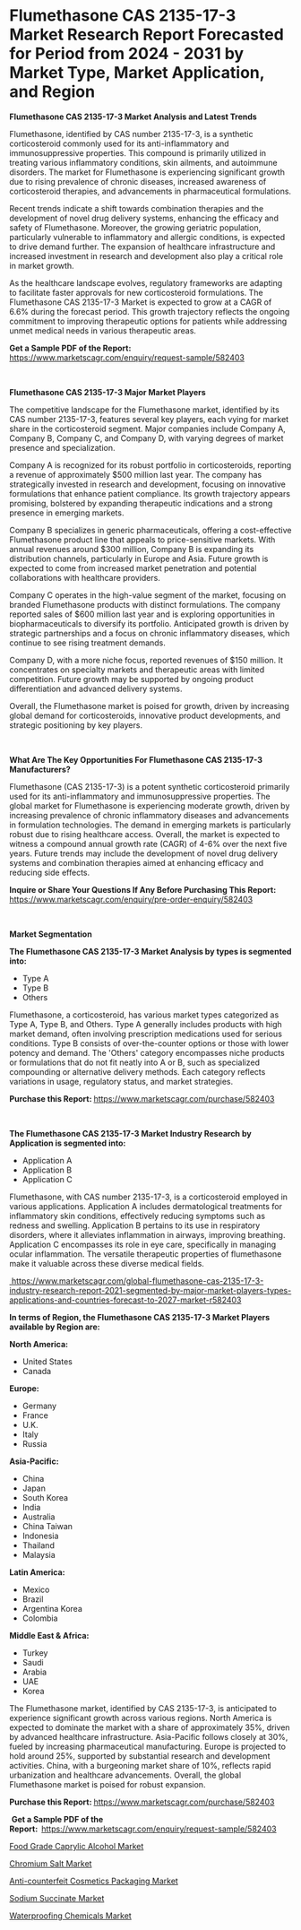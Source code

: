<p><h1>Flumethasone CAS 2135-17-3 Market Research Report Forecasted for Period from 2024 -  2031 by Market Type, Market Application, and Region</h1></p><p><strong>Flumethasone CAS 2135-17-3 Market Analysis and Latest Trends</strong></p>
<p><p>Flumethasone, identified by CAS number 2135-17-3, is a synthetic corticosteroid commonly used for its anti-inflammatory and immunosuppressive properties. This compound is primarily utilized in treating various inflammatory conditions, skin ailments, and autoimmune disorders. The market for Flumethasone is experiencing significant growth due to rising prevalence of chronic diseases, increased awareness of corticosteroid therapies, and advancements in pharmaceutical formulations.</p><p>Recent trends indicate a shift towards combination therapies and the development of novel drug delivery systems, enhancing the efficacy and safety of Flumethasone. Moreover, the growing geriatric population, particularly vulnerable to inflammatory and allergic conditions, is expected to drive demand further. The expansion of healthcare infrastructure and increased investment in research and development also play a critical role in market growth.</p><p>As the healthcare landscape evolves, regulatory frameworks are adapting to facilitate faster approvals for new corticosteroid formulations. The Flumethasone CAS 2135-17-3 Market is expected to grow at a CAGR of 6.6% during the forecast period. This growth trajectory reflects the ongoing commitment to improving therapeutic options for patients while addressing unmet medical needs in various therapeutic areas.</p></p>
<p><strong>Get a Sample PDF of the Report:&nbsp;</strong> <a href="https://www.marketscagr.com/enquiry/request-sample/582403?utm_campaign=1278&utm_medium=2&utm_source=Github&utm_content=ia&utm_term=27092024&utm_id=flumethasone-cas-2135-17-3">https://www.marketscagr.com/enquiry/request-sample/582403</a></p>
<p>&nbsp;</p>
<p><strong>Flumethasone CAS 2135-17-3 Major Market Players</strong></p>
<p><p>The competitive landscape for the Flumethasone market, identified by its CAS number 2135-17-3, features several key players, each vying for market share in the corticosteroid segment. Major companies include Company A, Company B, Company C, and Company D, with varying degrees of market presence and specialization.</p><p>Company A is recognized for its robust portfolio in corticosteroids, reporting a revenue of approximately $500 million last year. The company has strategically invested in research and development, focusing on innovative formulations that enhance patient compliance. Its growth trajectory appears promising, bolstered by expanding therapeutic indications and a strong presence in emerging markets.</p><p>Company B specializes in generic pharmaceuticals, offering a cost-effective Flumethasone product line that appeals to price-sensitive markets. With annual revenues around $300 million, Company B is expanding its distribution channels, particularly in Europe and Asia. Future growth is expected to come from increased market penetration and potential collaborations with healthcare providers.</p><p>Company C operates in the high-value segment of the market, focusing on branded Flumethasone products with distinct formulations. The company reported sales of $600 million last year and is exploring opportunities in biopharmaceuticals to diversify its portfolio. Anticipated growth is driven by strategic partnerships and a focus on chronic inflammatory diseases, which continue to see rising treatment demands.</p><p>Company D, with a more niche focus, reported revenues of $150 million. It concentrates on specialty markets and therapeutic areas with limited competition. Future growth may be supported by ongoing product differentiation and advanced delivery systems.</p><p>Overall, the Flumethasone market is poised for growth, driven by increasing global demand for corticosteroids, innovative product developments, and strategic positioning by key players.</p></p>
<p>&nbsp;</p>
<p><strong>What Are The Key Opportunities For Flumethasone CAS 2135-17-3 Manufacturers?</strong></p>
<p><p>Flumethasone (CAS 2135-17-3) is a potent synthetic corticosteroid primarily used for its anti-inflammatory and immunosuppressive properties. The global market for Flumethasone is experiencing moderate growth, driven by increasing prevalence of chronic inflammatory diseases and advancements in formulation technologies. The demand in emerging markets is particularly robust due to rising healthcare access. Overall, the market is expected to witness a compound annual growth rate (CAGR) of 4-6% over the next five years. Future trends may include the development of novel drug delivery systems and combination therapies aimed at enhancing efficacy and reducing side effects.</p></p>
<p><strong>Inquire or Share Your Questions If Any Before Purchasing This Report:</strong> <a href="https://www.marketscagr.com/enquiry/pre-order-enquiry/582403?utm_campaign=1278&utm_medium=2&utm_source=Github&utm_content=ia&utm_term=27092024&utm_id=flumethasone-cas-2135-17-3">https://www.marketscagr.com/enquiry/pre-order-enquiry/582403</a></p>
<p>&nbsp;</p>
<p><strong>Market Segmentation</strong></p>
<p><strong>The Flumethasone CAS 2135-17-3 Market Analysis by types is segmented into:</strong></p>
<p><ul><li>Type A</li><li>Type B</li><li>Others</li></ul></p>
<p><p>Flumethasone, a corticosteroid, has various market types categorized as Type A, Type B, and Others. Type A generally includes products with high market demand, often involving prescription medications used for serious conditions. Type B consists of over-the-counter options or those with lower potency and demand. The 'Others' category encompasses niche products or formulations that do not fit neatly into A or B, such as specialized compounding or alternative delivery methods. Each category reflects variations in usage, regulatory status, and market strategies.</p></p>
<p><strong>Purchase this Report:&nbsp;</strong><a href="https://www.marketscagr.com/purchase/582403?utm_campaign=1278&utm_medium=2&utm_source=Github&utm_content=ia&utm_term=27092024&utm_id=flumethasone-cas-2135-17-3">https://www.marketscagr.com/purchase/582403</a></p>
<p>&nbsp;</p>
<p><strong>The Flumethasone CAS 2135-17-3 Market Industry Research by Application is segmented into:</strong></p>
<p><ul><li>Application A</li><li>Application B</li><li>Application C</li></ul></p>
<p><p>Flumethasone, with CAS number 2135-17-3, is a corticosteroid employed in various applications. Application A includes dermatological treatments for inflammatory skin conditions, effectively reducing symptoms such as redness and swelling. Application B pertains to its use in respiratory disorders, where it alleviates inflammation in airways, improving breathing. Application C encompasses its role in eye care, specifically in managing ocular inflammation. The versatile therapeutic properties of flumethasone make it valuable across these diverse medical fields.</p></p>
<p><a href="https://www.marketscagr.com/global-flumethasone-cas-2135-17-3-industry-research-report-2021-segmented-by-major-market-players-types-applications-and-countries-forecast-to-2027-market-r582403?utm_campaign=1278&utm_medium=2&utm_source=Github&utm_content=ia&utm_term=27092024&utm_id=flumethasone-cas-2135-17-3">&nbsp;https://www.marketscagr.com/global-flumethasone-cas-2135-17-3-industry-research-report-2021-segmented-by-major-market-players-types-applications-and-countries-forecast-to-2027-market-r582403</a></p>
<p><strong>In terms of Region, the Flumethasone CAS 2135-17-3 Market Players available by Region are:</strong></p>
<p>
    <p> <strong> North America: </strong>
        <ul>
            <li>United States</li>
            <li>Canada</li>
        </ul>
        </p> 
    <p> <strong> Europe: </strong>
        <ul>
            <li>Germany</li>
            <li>France</li>
            <li>U.K.</li>
            <li>Italy</li>
            <li>Russia</li>
        </ul>
        </p> 
    <p> <strong> Asia-Pacific: </strong>
        <ul>
            <li>China</li>
            <li>Japan</li>
            <li>South Korea</li>
            <li>India</li>
            <li>Australia</li>
            <li>China Taiwan</li>
            <li>Indonesia</li>
            <li>Thailand</li>
            <li>Malaysia</li>
        </ul>
        </p> 
    <p> <strong> Latin America: </strong>
        <ul>
            <li>Mexico</li>
            <li>Brazil</li>
            <li>Argentina Korea</li>
            <li>Colombia</li>
        </ul>
        </p> 
    <p> <strong> Middle East & Africa: </strong>
        <ul>
            <li>Turkey</li>
            <li>Saudi</li>
            <li>Arabia</li>
            <li>UAE</li>
            <li>Korea</li>
        </ul>
    </p>
    </p>
<p><p>The Flumethasone market, identified by CAS 2135-17-3, is anticipated to experience significant growth across various regions. North America is expected to dominate the market with a share of approximately 35%, driven by advanced healthcare infrastructure. Asia-Pacific follows closely at 30%, fueled by increasing pharmaceutical manufacturing. Europe is projected to hold around 25%, supported by substantial research and development activities. China, with a burgeoning market share of 10%, reflects rapid urbanization and healthcare advancements. Overall, the global Flumethasone market is poised for robust expansion.</p></p>
<p><strong>Purchase this Report: </strong><a href="https://www.marketscagr.com/purchase/582403?utm_campaign=1278&utm_medium=2&utm_source=Github&utm_content=ia&utm_term=27092024&utm_id=flumethasone-cas-2135-17-3">https://www.marketscagr.com/purchase/582403</a></p>
<p>&nbsp;<strong>Get a Sample PDF of the Report:&nbsp;&nbsp;</strong><a href="https://www.marketscagr.com/enquiry/request-sample/582403?utm_campaign=1278&utm_medium=2&utm_source=Github&utm_content=ia&utm_term=27092024&utm_id=flumethasone-cas-2135-17-3">https://www.marketscagr.com/enquiry/request-sample/582403</a></p>
<p><strong></strong></p>
<p><p><a href="https://issuu.com/reportprime-2/docs/food-grade-caprylic-alcohol-market-_f24eeb422a9651?utm_campaign=1278&utm_medium=2&utm_source=Github&utm_content=ia&utm_term=27092024&utm_id=flumethasone-cas-2135-17-3">Food Grade Caprylic Alcohol Market</a></p><p><a href="https://www.linkedin.com/pulse/chromium-salt-market-trends-growth-outlook-2024-2031-npokc?utm_campaign=1278&utm_medium=2&utm_source=Github&utm_content=ia&utm_term=27092024&utm_id=flumethasone-cas-2135-17-3">Chromium Salt Market</a></p><p><a href="https://issuu.com/reportprime-2/docs/anti-counterfeit-cosmetics-packagin_1d7e5e18dc7c2e?utm_campaign=1278&utm_medium=2&utm_source=Github&utm_content=ia&utm_term=27092024&utm_id=flumethasone-cas-2135-17-3">Anti-counterfeit Cosmetics Packaging Market</a></p><p><a href="https://www.linkedin.com/pulse/how-sodium-succinate-market-changing-from-2024-2031-research-agenda-shtmc?utm_campaign=1278&utm_medium=2&utm_source=Github&utm_content=ia&utm_term=27092024&utm_id=flumethasone-cas-2135-17-3">Sodium Succinate Market</a></p><p><a href="https://www.linkedin.com/pulse/emerging-waterproofing-chemicals-market-opportunities-zctqc?utm_campaign=1278&utm_medium=2&utm_source=Github&utm_content=ia&utm_term=27092024&utm_id=flumethasone-cas-2135-17-3">Waterproofing Chemicals Market</a></p></p>